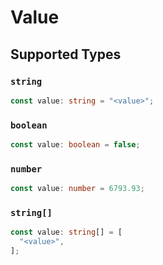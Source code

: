 # Value


## Supported Types

### `string`

```typescript
const value: string = "<value>";
```

### `boolean`

```typescript
const value: boolean = false;
```

### `number`

```typescript
const value: number = 6793.93;
```

### `string[]`

```typescript
const value: string[] = [
  "<value>",
];
```

